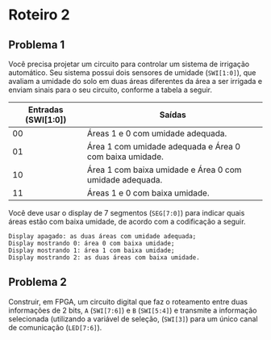 # Roteiro 2

## Problema 1

Você precisa projetar um circuito para controlar um sistema de irrigação automático. Seu sistema possui dois sensores de umidade (`SWI[1:0]`), que avaliam a umidade do solo em duas áreas diferentes da área a ser irrigada e enviam sinais para o seu circuito, conforme a tabela a seguir.

| Entradas (SWI[1:0]) | Saídas |
| -- | -- |
| 00 | Áreas 1 e 0 com umidade adequada. |
| 01 | Área 1 com umidade adequada e Área 0 com baixa umidade. |
| 10 | Área 1 com baixa umidade e Área 0 com umidade adequada. |
| 11 | Áreas 1 e 0 com baixa umidade. |

Você deve usar o display de 7 segmentos (`SEG[7:0]`) para indicar quais áreas estão com baixa umidade, de acordo com a codificação a seguir.

```
Display apagado: as duas áreas com umidade adequada;
Display mostrando 0: área 0 com baixa umidade;
Display mostrando 1: área 1 com baixa umidade;
Display mostrando 2: as duas áreas com baixa umidade.
```
## Problema 2

Construir, em FPGA, um circuito digital que faz o roteamento entre duas informações de 2 bits, `A` (`SWI[7:6]`) e `B` (`SWI[5:4]`) e transmite a informação selecionada (utilizando a variável de seleção, (`SWI[3]`) para um único canal de comunicação (`LED[7:6]`).